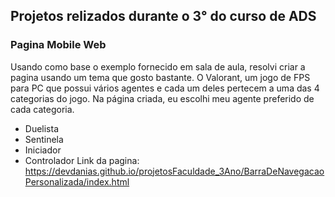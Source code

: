 ## Projetos relizados durante o 3° do curso de ADS

### Pagina Mobile Web
Usando como base o exemplo fornecido em sala de aula, resolvi criar a pagina usando um tema que gosto bastante. O Valorant, um jogo de FPS para PC que possui vários agentes e cada um deles pertecem a uma das 4 categorias do jogo. Na página criada, eu escolhi meu agente preferido de cada categoria. 
- Duelista
- Sentinela
- Iniciador
- Controlador
Link da pagina: https://devdanias.github.io/projetosFaculdade_3Ano/BarraDeNavegacaoPersonalizada/index.html
